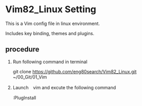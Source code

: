 # Vim82_Linux Setting
This is a Vim config file in linux environment.

Includes key binding, themes and plugins.

## procedure
1. Run following command in terminal

    git clone https://github.com/eng80search/Vim82_Linux.git ~/00_Git/01_Vim
1. Launch　vim and excute the following command
    
    :PlugInstall

